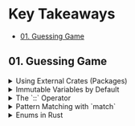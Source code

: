 # Key Takeaways

- [01. Guessing Game](#01-guessing-game)

## 01. Guessing Game

<details>
  <summary>Using External Crates (Packages)</summary>
  <p>In Rust, external crates (packages) can be imported using the `Cargo.toml` file. These crates provide additional functionality not found in the standard library.</p>
</details>

<details>
  <summary>Immutable Variables by Default</summary>
  <p>Rust enforces immutability by default. However, you can make variables mutable by using the `mut` keyword. Example:</p>
  <pre><code>let mut guess = String::new();</code></pre>
</details>

<details>
  <summary>The `::` Operator</summary>
  <p>The `::` operator is used in Rust to access functions or types that are associated with a module, struct, or enum. Example:</p>
  <pre><code>use std::io;</code></pre>
</details>

<details>
  <summary>Pattern Matching with `match`</summary>
  <p>Rust’s `match` expression allows for control flow based on pattern matching. In this example, `match` is used to compare the user’s guess to the secret number using `cmp` from the `std::cmp::Ordering` enum:</p>
  
```rust
match guess.cmp(&secret_number) {
    Ordering::Less => println!("Too small!"),
    Ordering::Greater => println!("Too big!"),
    Ordering::Equal => {
        println!("You win!");
        break;
    }
}
```
</details>

<details>
  <summary>Enums in Rust</summary>
  <p>In Rust, enums are a powerful feature that allows you to define a type that can be one of several variants. This is evident in the `Ordering` enum used with `cmp`, which can be `Less`, `Greater`, or `Equal`. Additionally, `Result` is an enum that encapsulates success (`Ok`) or failure (`Err`). This makes it easier to write robust error handling and control flow through pattern matching. For example:</p>

```rust
match guess.cmp(&secret_number) {
    Ordering::Less => println!("Too small!"),
    Ordering::Greater => println!("Too big!"),
    Ordering::Equal => {
        println!("You win!");
        break;
    }
}
```

</details>
